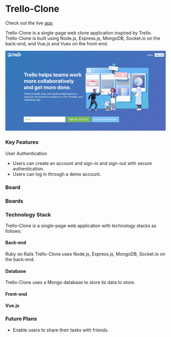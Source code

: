 # Trello-Clone

Check out the live [app](https://trello2.herokuapp.com/).

<!-- [Yocal Design Documents](https://github.com/hkryucr/fsp-yocal/wiki) -->

Trello-Clone is a single-page web clone application inspired by Trello. Trello-Clone is built using Node.js, Express.js, MongoDB, Socket.io on the back-end, and Vue.js and Vuex on the front-end. 

![TrelloSpalsh](client/public/TrelloSplash.png)

### Key Features
User Authentication
- Users can create an account and sign-in and sign-out with secure authentication.
- Users can log in through a demo account.

### Board

### Boards

### Technology Stack
Trello-Clone is a single-page web application with technology stacks as follows: 

#### Back-end
Ruby on Rails 
Trello-Clone uses Node.js, Express.js, MongoDB, Socket.io on the back-end.

#### Database
Trello-Clone uses a Mongo database to store its data to store.
 
#### Front-end
#### Vue.js 

### Future Plans
- Enable users to share their tasks with friends.

